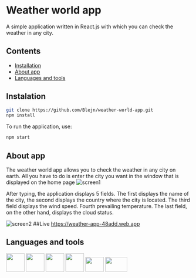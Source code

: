 # Weather world app

A simple application written in React.js with which you can check the weather in any city.

## Contents
* [Installation](#installation)
* [About app](#about-app)
* [Languages and tools](#języki-i-narzędzia)


## Instalation 
```bash
git clone https://github.com/Blejn/weather-world-app.git
npm install
```

To run the application, use:
```bash
npm start
```

## About app


The weather world app allows you to check the weather in any city on earth. All you have to do is enter the city you want in the window that is displayed on the home page
![screen1](https://user-images.githubusercontent.com/102309928/165263292-9b80da4d-e6aa-414c-a2bb-82febd160292.png)


After typing, the application displays 5 fields.
The first displays the name of the city, the second displays the country where the city is located. The third field displays the wind speed. Fourth prevailing temperature. The last field, on the other hand, displays the cloud status.

![screen2](https://user-images.githubusercontent.com/102309928/165264874-3ed4dfba-c9bc-4732-8c1e-c34d67b09750.png)
##Live
https://weather-app-48add.web.app


## Languages and tools
<p float="left">
  <img src="https://user-images.githubusercontent.com/102309928/165267952-2da49b93-c319-4fab-82d1-c2fd10940f85.png"width="50" height="50"> 
  <img src="https://user-images.githubusercontent.com/102309928/165267997-854f98d0-9986-4cd0-a296-e88402695a0d.png"width="50" height="50">
  <img src="https://user-images.githubusercontent.com/102309928/165268013-729fd905-0f4f-4773-89b5-ed24b45417cd.png"width="50" height="50">
  <img src="https://user-images.githubusercontent.com/102309928/165268025-8848f084-1948-4cc2-9ac5-732a8cda45ae.png"width="50" height="50">
  <img src="https://user-images.githubusercontent.com/102309928/165268041-941965b0-8bcf-4587-98d3-4a7a9f7aae6b.png"width="50" height="40">
  <img src="https://user-images.githubusercontent.com/102309928/165268047-6764fc2e-d11a-4c1e-8f32-839bafd69837.png"width="60" height="40">


